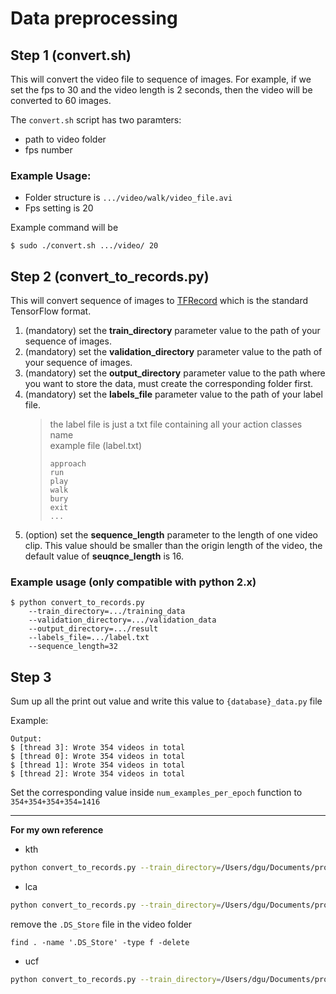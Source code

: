 # Data preprocessing

## Step 1 (convert.sh)

This will convert the video file to sequence of images. For example, if we 
set the fps to 30 and the video length is 2 seconds, then the video will be 
converted to 60 images.

The `convert.sh` script has two paramters:
* path to video folder
* fps number

### **Example Usage**:
* Folder structure is `.../video/walk/video_file.avi` 
* Fps setting is 20

Example command will be 
```
$ sudo ./convert.sh .../video/ 20
```

## Step 2 (convert_to_records.py)

This will convert sequence of images to [TFRecord](https://www.tensorflow.org/versions/r0.11/how_tos/reading_data/index.html#file-formats) 
which is the standard TensorFlow format.

1. (mandatory) set the **train_directory** parameter value to the path of your sequence of images.
2. (mandatory) set the **validation_directory** parameter value to the path of your sequence of images.
3. (mandatory) set the **output_directory** parameter value to the path where you want to store the data, must create the corresponding folder first.
4. (mandatory) set the **labels_file** parameter value to the path of your label file.
    > the label file is just a txt file containing all your action classes name
    > <br> example file (label.txt)
    > ``` 
    > approach
    > run
    > play
    > walk
    > bury
    > exit
    > ...
    > ```
5. (option) set the **sequence_length** parameter to the length of one video clip. This value should be smaller than the origin length of the video, the default value of **seuqnce_length**
is 16.
 
### Example usage (only compatible with python 2.x)

```
$ python convert_to_records.py 
    --train_directory=.../training_data 
    --validation_directory=.../validation_data 
    --output_directory=.../result 
    --labels_file=.../label.txt 
    --sequence_length=32
```

## Step 3
Sum up all the print out value and write this value to `{database}_data.py` file

Example:

```
Output:
$ [thread 3]: Wrote 354 videos in total
$ [thread 0]: Wrote 354 videos in total
$ [thread 1]: Wrote 354 videos in total
$ [thread 2]: Wrote 354 videos in total
```

Set the corresponding value inside `num_examples_per_epoch` function to 
`354+354+354+354=1416`

---
**For my own reference**
- kth
```bash
python convert_to_records.py --train_directory=/Users/dgu/Documents/projects/machine_learning/kth_data/origin_images --output_directory=/Users/dgu/Documents/projects/machine_learning/kth_data/sharded_data --label_file=/Users/dgu/Documents/projects/machine_learning/kth_data/label.txt
```

- lca
```bash
python convert_to_records.py --train_directory=/Users/dgu/Documents/projects/machine_learning/lca_data/origin_images --output_directory=/Users/dgu/Documents/projects/machine_learning/lca_data/sharded_data --label_file=/Users/dgu/Documents/projects/machine_learning/lca_data/label
```

remove the `.DS_Store` file in the video folder
```
find . -name '.DS_Store' -type f -delete
```

- ucf
```bash
python convert_to_records.py --train_directory=/Users/dgu/Documents/projects/machine_learning/ucf101_data/origin_images --output_directory=/Users/dgu/Documents/projects/machine_learning/ucf101_data/sharded_data --label_file=/Users/dgu/Documents/projects/machine_learning/ucf101_data/label
```
